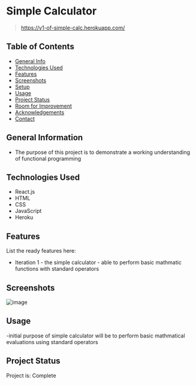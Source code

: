 # Simple Calculator
> https://v1-of-simple-calc.herokuapp.com/
> 

## Table of Contents
* [General Info](#general-information)
* [Technologies Used](#technologies-used)
* [Features](#features)
* [Screenshots](#screenshots)
* [Setup](#setup)
* [Usage](#usage)
* [Project Status](#project-status)
* [Room for Improvement](#room-for-improvement)
* [Acknowledgements](#acknowledgements)
* [Contact](#contact)
<!-- * [License](#license) -->


## General Information
- The purpose of this project is to demonstrate a working understanding of functional programming



## Technologies Used
- React.js
- HTML
- CSS
- JavaScript
- Heroku


## Features
List the ready features here:
- Iteration 1 - the simple calculator - able to perform basic mathmatic functions with standard operators 


## Screenshots
![image](https://user-images.githubusercontent.com/92126443/164110842-f3fae144-4952-4054-aa58-5c7eb6e473e3.png)




## Usage
-initial purpose of simple calculator will be to perform basic mathmatical evaluations using standard operators






## Project Status
Project is: Complete




